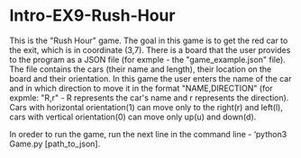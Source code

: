 # Intro-EX9-Rush-Hour

This is the "Rush Hour" game. The goal in this game is to get the red car to the exit, which is in coordinate (3,7).
There is a board that the user provides to the program as a JSON file (for exmple - the "game_example.json" file). The file contains the cars (their name and length), their location on the board and their orientation.
In this game the user enters the name of the car and in which direction to move it in the format "NAME,DIRECTION" (for expmle: "R,r" - R represents the car's name and r represents the direction). Cars with horizontal orientation(1) can move only to the right(r) and left(l), cars with vertical orientation(0) can move only up(u) and down(d).

In oreder to run the game, run the next line in the command line - ‘python3 Game.py [path_to_json].
